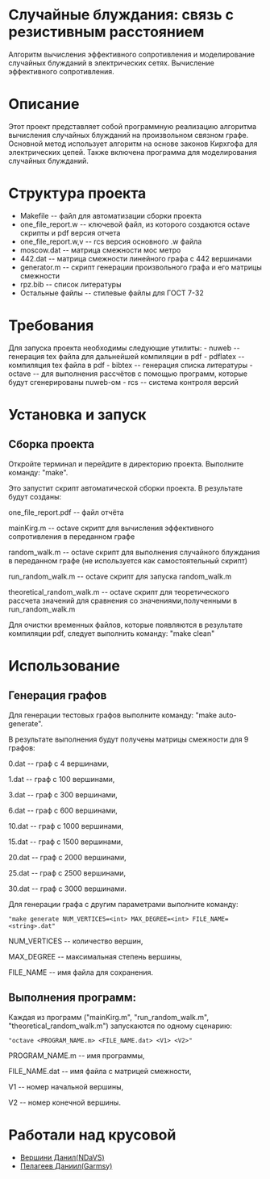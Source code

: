 # Случайные блуждания: связь с резистивным расстоянием

Алгоритм вычисления эффективного сопротивления и моделирование случайных блужданий в электрических сетях. Вычисление эффективного сопротивления.

# Описание
Этот проект представляет собой программную реализацию алгоритма вычисления случайных блужданий на произвольном связном графе. Основной метод использует алгоритм на основе законов Кирхгофа для электрических цепей. Также включена программа для моделирования случайных блужданий.

# Структура проекта
- Makefile -- файл для автоматизации сборки проекта
- one_file_report.w -- ключевой файл, из которого создаются octave скрипты и pdf версия отчета
- one_file_report.w,v -- rcs версия основного .w файла
- moscow.dat -- матрица смежности мос метро
- 442.dat -- матрица смежности линейного графа с 442 вершинами
- generator.m -- скрипт генерации произвольного графа и его матрицы смежности
- rpz.bib -- список литературы
- Остальные файлы -- стилевые файлы для ГОСТ 7-32

# Требования
Для запуска проекта необходимы следующие утилиты:
	- nuweb -- генерация tex файла для дальнейшей компиляции в pdf
	- pdflatex -- компиляция tex файла в pdf
	- bibtex -- генерация списка литературы
	- octave -- для выполнения рассчётов с помощью программ, которые будут сгенерированы nuweb-ом
	- rcs -- система контроля версий

# Установка и запуск
## Сборка проекта
Откройте терминал и перейдите в директорию проекта. Выполните команду: "make".

Это запустит скрипт автоматической сборки проекта. В результате будут созданы:

one_file_report.pdf -- файл отчёта

mainKirg.m -- octave скрипт для вычисления эффективного сопротивления в переданном графе

random_walk.m -- octave скрипт для выполнения случайного блуждания в переданном графе (не используется как самостоятельный скрипт)
	
run_random_walk.m -- octave скрипт для запуска random_walk.m
	
theoretical_random_walk.m -- octave скрипт для теоретического рассчета значений для сравнения со значениями,полученными в run_random_walk.m

Для очистки временных файлов, которые появляются в результате компиляции pdf, следует выполнить команду: "make clean"
		
# Использование
## Генерация графов
Для генерации тестовых графов выполните команду: "make auto-generate". 

В результате выполнения будут получены матрицы смежности для 9 графов:

0.dat -- граф с 4 вершинами,

1.dat -- граф с 100 вершинами,

3.dat -- граф с 300 вершинами,

6.dat -- граф с 600 вершинами,
	
10.dat -- граф с 1000 вершинами,
	
15.dat -- граф с 1500 вершинами,
	
20.dat -- граф с 2000 вершинами,
	
25.dat -- граф с 2500 вершинами,
	
30.dat -- граф с 3000 вершинами.
		
Для генерации графа с другим параметрами выполните команду:

	"make generate NUM_VERTICES=<int> MAX_DEGREE=<int> FILE_NAME=<string>.dat"
 
NUM_VERTICES -- количество вершин, 
		
MAX_DEGREE -- максимальная степень вершины, 
		
FILE_NAME -- имя файла для сохранения.
	
## Выполнения программ:
Каждая из программ ("mainKirg.m", "run_random_walk.m", "theoretical_random_walk.m") запускаются по одному сценарию:

	"octave <PROGRAM_NAME.m> <FILE_NAME.dat> <V1> <V2>"
 
PROGRAM_NAME.m -- имя программы,
		
FILE_NAME.dat -- имя файла с матрицей смежности,
		
V1 -- номер начальной вершины,
		
V2 -- номер конечной вершины.

# Работали над крусовой
- [Вершини Данил(NDaVS)](https://github.com/NDaVS)
- [Пелагеев Даниил(Garmsy)](https://github.com/Dilijorwen)
